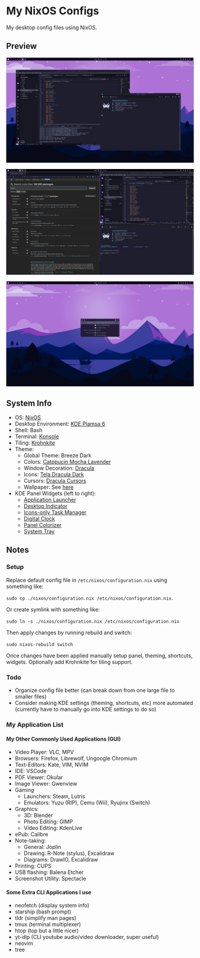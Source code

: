 # My NixOS Configs

My desktop config files using NixOS.

## Preview

![Floating Setup](./assets/20240830_KDESetup_1.png)

![Tiling Setup](./assets/20240830_KDESetup_2.png)

![Desktop Setup](./assets/20240830_KDESetup_3.png)

## System Info

- OS: [NixOS](https://nixos.org/)
- Desktop Environment: [KDE Plamsa 6](https://nixos.wiki/wiki/KDE)
- Shell: Bash
- Terminal: [Konsole](https://konsole.kde.org/)
- Tiling: [Krohnkite](https://github.com/anametologin/krohnkite)
- Theme:
  - Global Theme: Breeze Dark
  - Colors: [Catppucin Mocha Lavender](https://github.com/catppuccin/kde)
  - Window Decoration: [Dracula](https://draculatheme.com/)
  - Icons: [Tela Dracula Dark](https://github.com/vinceliuice/Tela-icon-theme)
  - Cursors: [Dracula Cursors](https://draculatheme.com/)
  - Wallpaper: See [here](./assets/PurpleMountain-Wallpaper.jpg)
- KDE Panel Widgets (left to right):
  - [Application Launcher](https://userbase.kde.org/Plasma_application_launchers)
  - [Desktop Indicator](https://store.kde.org/p/2131462)
  - [Icons-only Task Manager](https://userbase.kde.org/Plasma/Tasks/en)
  - [Digital Clock](https://userbase.kde.org/Plasma/Clocks/en)
  - [Panel Colorizer](https://store.kde.org/p/2130967)
  - [System Tray](https://userbase.kde.org/Plasma/SystemTray)

## Notes

### Setup

Replace default config file in `/etc/nixos/configuration.nix` using something like:  

`sudo cp ./nixos/configuration.nix /etc/nixos/configuration.nix`.

Or create symlink with something like:

`sudo ln -s ./nixos/configuration.nix /etc/nixos/configuration.nix`

Then apply changes by running rebuild and switch:

`sudo nixos-rebuild switch`

Once changes have been applied manually setup panel, theming, shortcuts, widgets. Optionally add Krohnkite for tiling support.

### Todo

- Organize config file better (can break down from one large file to smaller files)
- Consider making KDE settings (theming, shortcuts, etc) more automated (currently have to manually go into KDE settings to do so)

### My Application List

#### My Other Commonly Used Applications (GUI)

- Video Player: VLC, MPV
- Browsers: Firefox, Librewolf, Ungoogle Chromium
- Text-Editors: Kate, VIM, NVIM
- IDE: VSCode
- PDF Viewer: Okular
- Image Viewer: Gwenview
- Gaming
  - Launchers: Steam, Lutris
  - Emulators: Yuzu (RIP), Cemu (Wii), Ryujinx (Switch)
- Graphics:
  - 3D: Blender
  - Photo Editing: GIMP
  - Video Editing: KdenLive
- ePub: Calibre
- Note-taking:
  - General: Joplin
  - Drawing: R-Note (stylus), Excalidraw
  - Diagrams: DrawIO, Excalidraw
- Printing: CUPS
- USB flashing: Balena Etcher
- Screenshot Utility: Spectacle

#### Some Extra CLI Applications I use

- neofetch (display system info)
- starship (bash prompt)
- tldr (simplify man pages)
- tmux (terminal multiplexer)
- htop (top but a little nicer)
- yt-dlp (CLI youtube audio/video downloader, super useful)
- neovim
- tree
